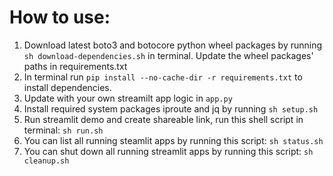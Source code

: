 # How to use:

1. Download latest boto3 and botocore python wheel packages by running ``` sh download-dependencies.sh``` in terminal. Update the wheel packages' paths in requirements.txt 
2. In terminal run ``` pip install --no-cache-dir -r requirements.txt ``` to install dependencies. 
3. Update with your own streamilt app logic in ``` app.py ```
4. Install required system packages iproute and jq by running ```sh setup.sh```
5. Run streamlit demo and create shareable link, run this shell script in terminal: ``` sh run.sh ```
6. You can list all running steamlit apps by running this script: ``` sh status.sh ```
7. You can shut down all running streamlit apps by running this script: ``` sh cleanup.sh ```